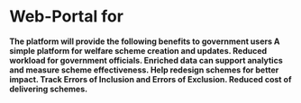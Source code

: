 # Web-Portal for 

**The platform will provide the following benefits to government users
A simple platform for welfare scheme creation and updates.
Reduced workload for government officials.
Enriched data can support analytics and measure scheme effectiveness.
Help redesign schemes for better impact.
Track Errors of Inclusion and Errors of Exclusion.
Reduced cost of delivering schemes.**

